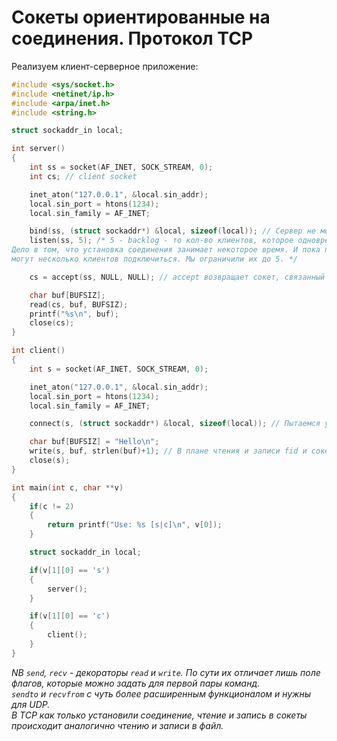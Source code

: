 # Сокеты ориентированные на соединения. Протокол TCP  
Реализуем клиент-серверное приложение:  
```C
#include <sys/socket.h>
#include <netinet/ip.h>
#include <arpa/inet.h>
#include <string.h>

struct sockaddr_in local;

int server()
{
	int ss = socket(AF_INET, SOCK_STREAM, 0);
	int cs; // client socket

	inet_aton("127.0.0.1", &local.sin_addr);
	local.sin_port = htons(1234);
	local.sin_family = AF_INET;

	bind(ss, (struct sockaddr*) &local, sizeof(local)); // Сервер не может начать слушать входящее соединение, не определив на каком порте он это делает 
	listen(ss, 5); /* 5 - backlog - то кол-во клиентов, которое одновременно пытаются установить соединение.
Дело в том, что установка соединения занимает некоторое время. И пока пакеты с инфой об установке соединения ходят туда-сюда,
могут несколько клиентов подключиться. Мы ограничили их до 5. */

	cs = accept(ss, NULL, NULL); // accept возвращает сокет, связанный с клиентом, который попытался сделать connect

	char buf[BUFSIZ];
	read(cs, buf, BUFSIZ);
	printf("%s\n", buf);
	close(cs);
}

int client()
{
	int s = socket(AF_INET, SOCK_STREAM, 0);

	inet_aton("127.0.0.1", &local.sin_addr);
	local.sin_port = htons(1234);
	local.sin_family = AF_INET;

	connect(s, (struct sockaddr*) &local, sizeof(local)); // Пытаемся установить соединение сокета с сервером

	char buf[BUFSIZ] = "Hello\n";
	write(s, buf, strlen(buf)+1); // В плане чтения и записи fid и сокет ничем не отличаются
	close(s);
}

int main(int c, char **v)
{
	if(c != 2)
	{
		return printf("Use: %s [s|c]\n", v[0]);
	}

	struct sockaddr_in local;

	if(v[1][0] == 's')
	{
		server();
	}

	if(v[1][0] == 'c')
	{
		client();
	}
}
```

*NB `send`, `recv` - декораторы `read` и `write`. По сути их отличает лишь поле флагов, которые можно задать для первой пары команд.  
`sendto` и `recvfrom` с чуть более расширенным функционалом и нужны для UDP.  
В TCP как только установили соединение, чтение и запись в сокеты происходит аналогично чтению и записи в файл.*

